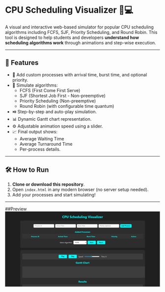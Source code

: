 # CPU Scheduling Visualizer 🔁💻

A visual and interactive web-based simulator for popular CPU scheduling algorithms including FCFS, SJF, Priority Scheduling, and Round Robin. This tool is designed to help students and developers **understand how scheduling algorithms work** through animations and step-wise execution.

---

## 🚀 Features

- 🎯 Add custom processes with arrival time, burst time, and optional priority.
- 🧠 Simulate algorithms:
  - FCFS (First Come First Serve)
  - SJF (Shortest Job First - Non-preemptive)
  - Priority Scheduling (Non-preemptive)
  - Round Robin (with configurable time quantum)
- ⏯️ Step-by-step and auto-play simulation.
- 📊 Dynamic Gantt chart representation.
- ⚙️ Adjustable animation speed using a slider.
- 📈 Final output shows:
  - Average Waiting Time
  - Average Turnaround Time
  - Per-process details.

---

## 🛠️ How to Run

1. **Clone or download this repository**.
2. Open `index.html` in any modern browser (no server setup needed).
3. Add your processes and start simulating!

---

##Preview
![Screenshot](Screenshot.png)